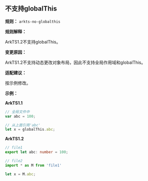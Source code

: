 ## 不支持globalThis

**规则：** `arkts-no-globalthis`

**规则解释：**

ArkTS1.2不支持globalThis。

**变更原因：**
 
ArkTS1.2不支持动态更改对象布局，因此不支持全局作用域和globalThis。

**适配建议：**

按示例修改。

**示例：**

**ArkTS1.1**

```typescript
// 全局文件中
var abc = 100;

// 从上面引用'abc'
let x = globalThis.abc;
```

**ArkTS1.2**

```typescript
// file1
export let abc: number = 100;

// file2
import * as M from 'file1'

let x = M.abc;
```